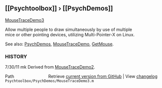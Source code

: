 ## [[Psychtoolbox]] &#8250; [[PsychDemos]]

[MouseTraceDemo3](MouseTraceDemo3)  
  
Allow multiple people to draw simultaneously by use of multiple  
mice or other pointing devices, utilizing Multi-Pointer-X on Linux.  
  
See also: [PsychDemos](PsychDemos), [MouseTraceDemo](MouseTraceDemo), [GetMouse](GetMouse).  
  
### HISTORY  
  
7/30/11  mk       Derived from [MouseTraceDemo2](MouseTraceDemo2).  
  




<div class="code_header" style="text-align:right;">
  <span style="float:left;">Path&nbsp;&nbsp;</span> <span class="counter">Retrieve <a href=
  "https://raw.github.com/Psychtoolbox-3/Psychtoolbox-3/beta/Psychtoolbox/PsychDemos/MouseTraceDemo3.m">current version from GitHub</a> | View <a href=
  "https://github.com/Psychtoolbox-3/Psychtoolbox-3/commits/beta/Psychtoolbox/PsychDemos/MouseTraceDemo3.m">changelog</a></span>
</div>
<div class="code">
  <code>Psychtoolbox/PsychDemos/MouseTraceDemo3.m</code>
</div>

